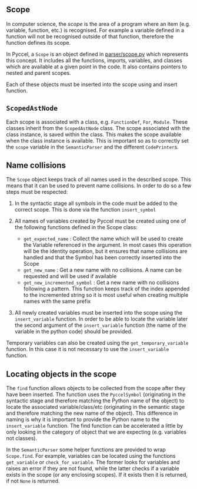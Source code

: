 ## Scope

In computer science, the _scope_ is the area of a program where an item (e.g. variable, function, etc.) is recognised. For example a variable defined in a function will not be recognised outside of that function, therefore the function defines its scope.

In Pyccel, a `Scope` is an object defined in [parser/scope.py](../pyccel/parser/scope.py) which represents this concept. It includes all the functions, imports, variables, and classes which are available at a given point in the code. It also contains pointers to nested and parent scopes.

Each of these objects must be inserted into the scope using and insert function.

## `ScopedAstNode`

Each scope is associated with a class, e.g. `FunctionDef`, `For`, `Module`. These classes inherit from the `ScopedAstNode` class. The scope associated with the class instance, is saved within the class. This makes the scope available when the class instance is available. This is important so as to correctly set the `scope` variable in the `SemanticParser` and the different `CodePrinter`s.

## Name collisions

The `Scope` object keeps track of all names used in the described scope. This means that it can be used to prevent name collisions. In order to do so a few steps must be respected:

1.  In the syntactic stage all symbols in the code must be added to the correct scope. This is done via the function `insert_symbol`

2.  All names of variables created by Pyccel must be created using one of the following functions defined in the Scope class:
    -   `get_expected_name` : Collect the name which will be used to create the Variable referenced in the argument. In most cases this operation will be the identity operation, but it ensures that name collisions are handled and that the Symbol has been correctly inserted into the Scope
    -   `get_new_name` : Get a new name with no collisions. A name can be requested and will be used if available
    -   `get_new_incremented_symbol` : Get a new name with no collisions following a pattern. This function keeps track of the index appended to the incremented string so it is most useful when creating multiple names with the same prefix

3.  All newly created variables must be inserted into the scope using the `insert_variable` function. In order to be able to locate the variable later the second argument of the `insert_variable` function (the name of the variable in the python code) should be provided.

Temporary variables can also be created using the `get_temporary_variable` function. In this case it is not necessary to use the `insert_variable` function.

## Locating objects in the scope

The `find` function allows objects to be collected from the scope after they have been inserted. The function uses the `PyccelSymbol` (originating in the syntactic stage and therefore matching the Python name of the object) to locate the associated variable/class/etc (originating in the semantic stage and therefore matching the new name of the object). This difference in naming is why it is important to provide the Python name to the `insert_variable` function. The find function can be accelerated a little by only looking in the category of object that we are expecting (e.g. variables not classes).

In the `SemanticParser` some helper functions are provided to wrap `Scope.find`. For example, variables can be located using the functions `get_variable` or `check_for_variable`. The former looks for variables and raises an error if they are not found, while the latter checks if a variable exists in the scope (or any enclosing scopes). If it exists then it is returned, if not `None` is returned.
